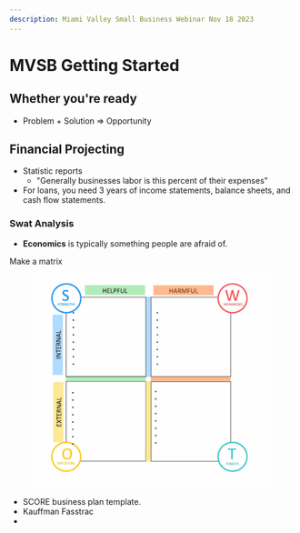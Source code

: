 ```yaml
---
description: Miami Valley Small Business Webinar Nov 18 2023
---
```


# MVSB Getting Started

## Whether you're ready

* Problem + Solution => Opportunity

## Financial Projecting

* Statistic reports
  * "Generally businesses labor is this percent of their expenses"
* For loans, you need 3 years of income statements, balance sheets, and cash flow statements.

### Swat Analysis

* **Economics** is typically something people are afraid of.&#x20;

Make a matrix

<figure><img src="../../.gitbook/assets/image.png" alt=""><figcaption></figcaption></figure>

* SCORE business plan template.
* Kauffman Fasstrac
*
